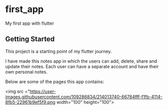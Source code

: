 # first_app

My first app with flutter

## Getting Started

This project is a starting point of my flutter journey.

I have made this notes app in which the users can add, delete, share and update their notes.
Each user can have a separate account and have their own personal notes.

Below are some of the pages this app contains:


<img src ="https://user-images.githubusercontent.com/109286834/214013740-66784fff-f1fb-4114-8fb5-22961b9ef5f9.png width="100" height="100">


